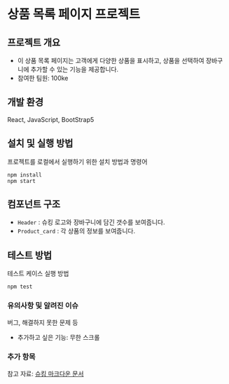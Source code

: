 # 상품 목록 페이지 프로젝트
## 프로젝트 개요
- 이 상품 목록 페이지는 고객에게 다양한 상품을 표시하고, 상품을 선택하여 장바구니에 추가할 수 있는 기능을 제공합니다.
- 참여한 팀원: 100ke

## 개발 환경
React, JavaScript, BootStrap5

## 설치 및 실행 방법
프로젝트를 로컬에서 실행하기 위한 설치 방법과 명령어

    npm install
    npm start

## 컴포넌트 구조
- `Header` : 슈킹 로고와 장바구니에 담긴 갯수를 보여줍니다.
- `Product_card` : 각 상품의 정보를 보여줍니다.

## 테스트 방법
테스트 케이스 실행 방법

    npm test

### 유의사항 및 알려진 이슈
버그, 해결하지 못한 문제 등
- 추가하고 싶은 기능: 무한 스크롤

### 추가 항목
참고 자료: [슈킹 마크다운 문서](https://github.com/ssac-dev/shooking/blob/main/docs/01.products_docs.md)